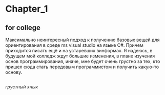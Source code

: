 # Chapter_1
## for college
Максимально неинтересный подход к получению базовых вещей для ориентирования в среде ms visual studio на языке C#.
Причем приходится писать ещё и на устаревших винформах.
Я надеюсь, в будущем мой колледж ждут большие изменения, в плане изучения основ программирования, иначе, мне будет очень грустно за тех, кто пришел сюда стать передовым программистом и получить какую-то основу.
##
*грустный хнык*
